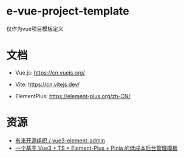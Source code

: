 # e-vue-project-template
仅作为vue项目模板定义

# 文档

- Vue.js: https://cn.vuejs.org/

- Vite: https://cn.vitejs.dev/

- ElementPlus: https://element-plus.org/zh-CN/

# 资源

- [有来开源组织 / vue3-element-admin](https://gitee.com/youlaiorg/vue3-element-admin)
- [一个基于 Vue3 + TS + Element-Plus + Pinia 的低成本后台管理模板](https://juejin.cn/post/7072633959284703239)